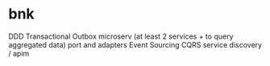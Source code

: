 # bnk


DDD
Transactional Outbox
microserv (at least 2 services + to query aggregated data)
port and adapters
Event Sourcing
CQRS
service discovery / apim
